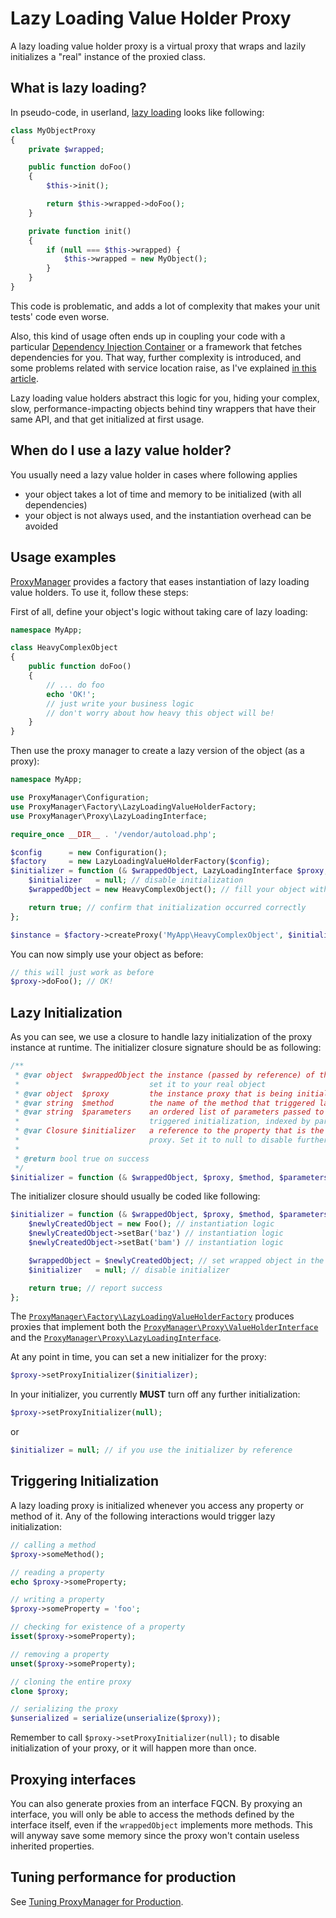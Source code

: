 # Lazy Loading Value Holder Proxy

A lazy loading value holder proxy is a virtual proxy that wraps and lazily initializes a "real" instance of the proxied
class.

## What is lazy loading?

In pseudo-code, in userland, [lazy loading](http://www.martinfowler.com/eaaCatalog/lazyLoad.html) looks like following:

```php
class MyObjectProxy
{
    private $wrapped;

    public function doFoo()
    {
        $this->init();

        return $this->wrapped->doFoo();
    }

    private function init()
    {
        if (null === $this->wrapped) {
            $this->wrapped = new MyObject();
        }
    }
}
```

This code is problematic, and adds a lot of complexity that makes your unit tests' code even worse.

Also, this kind of usage often ends up in coupling your code with a particular
[Dependency Injection Container](http://martinfowler.com/articles/injection.html)
or a framework that fetches dependencies for you.
That way, further complexity is introduced, and some problems related
with service location raise, as I've explained
[in this article](http://ocramius.github.com/blog/zf2-and-symfony-service-proxies-with-doctrine-proxies/).

Lazy loading value holders abstract this logic for you, hiding your complex, slow, performance-impacting objects behind
tiny wrappers that have their same API, and that get initialized at first usage.

## When do I use a lazy value holder?

You usually need a lazy value holder in cases where following applies

 * your object takes a lot of time and memory to be initialized (with all dependencies)
 * your object is not always used, and the instantiation overhead can be avoided

## Usage examples

[ProxyManager](https://github.com/Ocramius/ProxyManager) provides a factory that eases instantiation of lazy loading
value holders. To use it, follow these steps:

First of all, define your object's logic without taking care of lazy loading:

```php
namespace MyApp;

class HeavyComplexObject
{
    public function doFoo()
    {
        // ... do foo
        echo 'OK!';
        // just write your business logic
        // don't worry about how heavy this object will be!
    }
}
```

Then use the proxy manager to create a lazy version of the object (as a proxy):

```php
namespace MyApp;

use ProxyManager\Configuration;
use ProxyManager\Factory\LazyLoadingValueHolderFactory;
use ProxyManager\Proxy\LazyLoadingInterface;

require_once __DIR__ . '/vendor/autoload.php';

$config      = new Configuration();
$factory     = new LazyLoadingValueHolderFactory($config);
$initializer = function (& $wrappedObject, LazyLoadingInterface $proxy, $method, array $parameters, & $initializer) {
    $initializer   = null; // disable initialization
    $wrappedObject = new HeavyComplexObject(); // fill your object with values here

    return true; // confirm that initialization occurred correctly
};

$instance = $factory->createProxy('MyApp\HeavyComplexObject', $initializer);
```

You can now simply use your object as before:

```php
// this will just work as before
$proxy->doFoo(); // OK!
```

## Lazy Initialization

As you can see, we use a closure to handle lazy initialization of the proxy instance at runtime.
The initializer closure signature should be as following:

```php
/**
 * @var object  $wrappedObject the instance (passed by reference) of the wrapped object,
 *                             set it to your real object
 * @var object  $proxy         the instance proxy that is being initialized
 * @var string  $method        the name of the method that triggered lazy initialization
 * @var string  $parameters    an ordered list of parameters passed to the method that
 *                             triggered initialization, indexed by parameter name
 * @var Closure $initializer   a reference to the property that is the initializer for the
 *                             proxy. Set it to null to disable further initialization
 *
 * @return bool true on success
 */
$initializer = function (& $wrappedObject, $proxy, $method, $parameters, & $initializer) {};
```

The initializer closure should usually be coded like following:

```php
$initializer = function (& $wrappedObject, $proxy, $method, $parameters, & $initializer) {
    $newlyCreatedObject = new Foo(); // instantiation logic
    $newlyCreatedObject->setBar('baz') // instantiation logic
    $newlyCreatedObject->setBat('bam') // instantiation logic

    $wrappedObject = $newlyCreatedObject; // set wrapped object in the proxy
    $initializer   = null; // disable initializer

    return true; // report success
};
```

The
[`ProxyManager\Factory\LazyLoadingValueHolderFactory`](https://github.com/Ocramius/ProxyManager/blob/master/src/ProxyManager/Factory/LazyLoadingValueHolderFactory.php)
produces proxies that implement both the
[`ProxyManager\Proxy\ValueHolderInterface`](https://github.com/Ocramius/ProxyManager/blob/master/src/ProxyManager/Proxy/ValueHolderInterface.php)
and the
[`ProxyManager\Proxy\LazyLoadingInterface`](https://github.com/Ocramius/ProxyManager/blob/master/src/ProxyManager/Proxy/LazyLoadingInterface.php).

At any point in time, you can set a new initializer for the proxy:

```php
$proxy->setProxyInitializer($initializer);
```

In your initializer, you currently **MUST** turn off any further initialization:

```php
$proxy->setProxyInitializer(null);
```

or

```php
$initializer = null; // if you use the initializer by reference
```

## Triggering Initialization

A lazy loading proxy is initialized whenever you access any property or method of it.
Any of the following interactions would trigger lazy initialization:

```php
// calling a method
$proxy->someMethod();

// reading a property
echo $proxy->someProperty;

// writing a property
$proxy->someProperty = 'foo';

// checking for existence of a property
isset($proxy->someProperty);

// removing a property
unset($proxy->someProperty);

// cloning the entire proxy
clone $proxy;

// serializing the proxy
$unserialized = serialize(unserialize($proxy));
```

Remember to call `$proxy->setProxyInitializer(null);` to disable initialization of your proxy, or it will happen more
than once.

## Proxying interfaces

You can also generate proxies from an interface FQCN. By proxying an interface, you will only be able to access the
methods defined by the interface itself, even if the `wrappedObject` implements more methods. This will anyway save
some memory since the proxy won't contain useless inherited properties.

## Tuning performance for production

See [Tuning ProxyManager for Production](https://github.com/Ocramius/ProxyManager/blob/master/docs/tuning-for-production.md).
